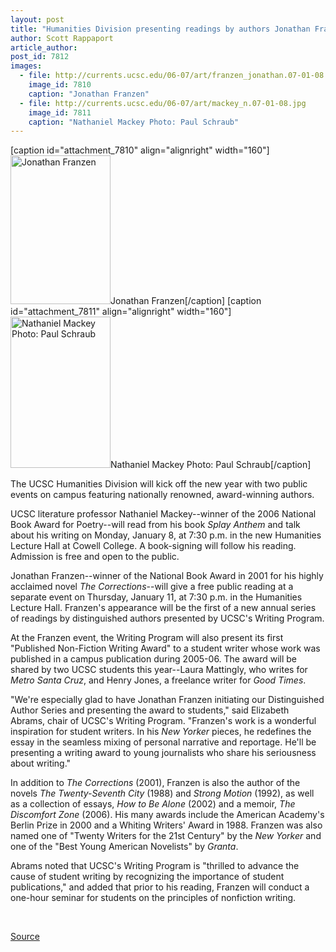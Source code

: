 ```yaml
---
layout: post
title: "Humanities Division presenting readings by authors Jonathan Franzen, Nathaniel Mackey"
author: Scott Rappaport
article_author: 
post_id: 7812
images:
  - file: http://currents.ucsc.edu/06-07/art/franzen_jonathan.07-01-08.jpg
    image_id: 7810
    caption: "Jonathan Franzen"
  - file: http://currents.ucsc.edu/06-07/art/mackey_n.07-01-08.jpg
    image_id: 7811
    caption: "Nathaniel Mackey Photo: Paul Schraub"
---
```


[caption id="attachment_7810" align="alignright" width="160"]<a href="http://dev-ucsc-news.pantheonsite.io/wp-content/uploads/2007/01/franzen_jonathan.07-01-08.jpg"><img class="size-full wp-image-7810" src="http://dev-ucsc-news.pantheonsite.io/wp-content/uploads/2007/01/franzen_jonathan.07-01-08.jpg" alt="Jonathan Franzen" width="160" height="238" /></a>Jonathan Franzen[/caption]
[caption id="attachment_7811" align="alignright" width="160"]<a href="http://dev-ucsc-news.pantheonsite.io/wp-content/uploads/2007/01/mackey_n.07-01-08.jpg"><img class="size-full wp-image-7811" src="http://dev-ucsc-news.pantheonsite.io/wp-content/uploads/2007/01/mackey_n.07-01-08.jpg" alt="Nathaniel Mackey Photo: Paul Schraub" width="160" height="242" /></a>Nathaniel Mackey Photo: Paul Schraub[/caption]
<a name="content" id="content"></a>
<p>
  The UCSC Humanities Division will kick off the new year with two public events on campus featuring nationally renowned, award-winning authors.
</p>
<p>
  UCSC literature professor Nathaniel Mackey--winner of the 2006 National Book Award for Poetry--will read from his book <i>Splay Anthem</i> and talk about his writing on Monday, January 8, at 7:30 p.m. in the new Humanities Lecture Hall at Cowell College. A book-signing will follow his reading. Admission is free and open to the public.
</p>
<p>
  Jonathan Franzen--winner of the National Book Award in 2001 for his highly acclaimed novel <i>The Corrections</i>--will give a free public reading at a separate event on Thursday, January 11, at 7:30 p.m. in the Humanities Lecture Hall. Franzen's appearance will be the first of a new annual series of readings by distinguished authors presented by UCSC's Writing Program.
</p>
<p>
  At the Franzen event, the Writing Program will also present its first "Published Non-Fiction Writing Award" to a student writer whose work was published in a campus publication during 2005-06. The award will be shared by two UCSC students this year--Laura Mattingly, who writes for <i>Metro Santa Cruz</i>, and Henry Jones, a freelance writer for <i>Good Times</i>.
</p>
<p>
  "We're especially glad to have Jonathan Franzen initiating our Distinguished Author Series and presenting the award to students," said Elizabeth Abrams, chair of UCSC's Writing Program. "Franzen's work is a wonderful inspiration for student writers. In his <i>New Yorker</i> pieces, he redefines the essay in the seamless mixing of personal narrative and reportage. He'll be presenting a writing award to young journalists who share his seriousness about writing."
</p>
<p>
  In addition to <i>The Corrections</i> (2001), Franzen is also the author of the novels <i>The Twenty-Seventh City</i> (1988) and <i>Strong Motion</i> (1992), as well as a collection of essays, <i>How to Be Alone</i> (2002) and a memoir, <i>The Discomfort Zone</i> (2006). His many awards include the American Academy's Berlin Prize in 2000 and a Whiting Writers' Award in 1988. Franzen was also named one of "Twenty Writers for the 21st Century" by the <i>New Yorker</i> and one of the "Best Young American Novelists" by <i>Granta</i>.
</p>
<p>
  Abrams noted that UCSC's Writing Program is "thrilled to advance the cause of student writing by recognizing the importance of student publications," and added that prior to his reading, Franzen will conduct a one-hour seminar for students on the principles of nonfiction writing.
</p><br>
<p><a href="http://www1.ucsc.edu/currents/06-07/01-08/readings.asp" title="Permalink to readings">Source</a></p>
